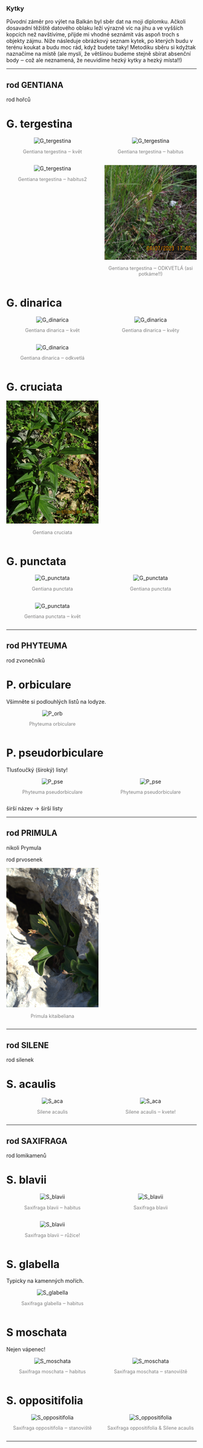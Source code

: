 
### Kytky

Původní záměr pro výlet na Balkán byl sběr dat na moji diplomku. Ačkoli dosavadní těžiště datového oblaku leží výrazně víc na jihu a ve vyšších kopcích než navštívíme, přijde mi vhodné seznámit vás aspoň troch s objekty zájmu. Níže následuje obrázkový seznam kytek, po kterých budu v terénu koukat a budu moc rád, když budete taky! Metodiku sběru si kdyžtak naznačíme na místě (ale myslí, že většinou budeme stejně sbírat absenční body ‒ což ale neznamená, že neuvidíme hezký kytky a hezký místa!!)

---

## rod GENTIANA

rod hořců

# G. tergestina

<div style="display: grid; grid-template-columns: repeat(2, 1fr); gap: 1rem; text-align: center;">

  <div style="flex: 1;">
    <img src="pic/kytky/gen_ter1.JPG" alt="G_tergestina" style="width: 100%" loading = "lazy;">
    <p style="font-size: 0.9em; color: gray;">Gentiana tergestina ‒ květ</p>
  </div>

  <div style="flex: 1;">
    <img src="pic/kytky/gen_ter2.JPG" alt="G_tergestina" style="width: 100%" loading = "lazy;">
    <p style="font-size: 0.9em; color: gray;">Gentiana tergestina ‒ habitus</p>
  </div>

  <div style="flex: 1;">
    <img src="pic/kytky/gen_ter4.JPG" alt="G_tergestina" style="width: 100%" loading = "lazy;">
    <p style="font-size: 0.9em; color: gray;">Gentiana tergestina ‒ habitus2</p>
  </div>

  <div style="flex: 1;">
    <img src="pic/kytky/gen_ter5.JPG" alt="G_tergestina" style="width: 100%" loading = "lazy;">
    <p style="font-size: 0.9em; color: gray;">Gentiana tergestina ‒ ODKVETLÁ (asi potkáme!!)</p>
  </div>

</div>

# G. dinarica

<div style="display: grid; grid-template-columns: repeat(2, 1fr); gap: 1rem; text-align: center;">

  <div style="flex: 1;">
    <img src="pic/kytky/gen_din1.JPG" alt="G_dinarica" style="width: 100%" loading = "lazy;">
    <p style="font-size: 0.9em; color: gray;">Gentiana dinarica ‒ květ</p>
  </div>

  <div style="flex: 1;">
    <img src="pic/kytky/gen_din2.JPG" alt="G_dinarica" style="width: 100%" loading = "lazy;">
    <p style="font-size: 0.9em; color: gray;">Gentiana dinarica ‒ květy</p>
  </div>

  <div style="flex: 1;">
    <img src="pic/kytky/gen_din3.JPG" alt="G_dinarica" style="width: 100%" loading = "lazy;">
    <p style="font-size: 0.9em; color: gray;">Gentiana dinarica ‒ odkvetlá</p>
  </div>

</div>

# G. cruciata

<div style="display: grid; grid-template-columns: repeat(2, 1fr); gap: 1rem; text-align: center;">

  <div style="flex: 1;">
    <img src="pic/kytky/gen_cruc1.JPG" alt="G_cruciata" style="width: 100%" loading = "lazy;">
    <p style="font-size: 0.9em; color: gray;">Gentiana cruciata</p>
  </div>

</div>

# G. punctata

<div style="display: grid; grid-template-columns: repeat(2, 1fr); gap: 1rem; text-align: center;">

  <div style="flex: 1;">
    <img src="pic/kytky/gen_pun1.JPG" alt="G_punctata" style="width: 100%" loading = "lazy;">
    <p style="font-size: 0.9em; color: gray;">Gentiana punctata</p>
  </div>

  <div style="flex: 1;">
    <img src="pic/kytky/gen_pun2.JPG" alt="G_punctata" style="width: 100%" loading = "lazy;">
    <p style="font-size: 0.9em; color: gray;">Gentiana punctata</p>
  </div>

  <div style="flex: 1;">
    <img src="pic/kytky/gen_pun3.JPG" alt="G_punctata" style="width: 100%" loading = "lazy;">
    <p style="font-size: 0.9em; color: gray;">Gentiana punctata ‒ květ</p>
  </div>

</div>

---

## rod PHYTEUMA

rod zvonečníků

# P. orbiculare

Všimněte si podlouhlých listů na lodyze.

<div style="display: grid; grid-template-columns: repeat(2, 1fr); gap: 1rem; text-align: center;">

  <div style="flex: 1;">
    <img src="pic/kytky/phyt_orb1.JPG" alt="P_orb" style="width: 100%" loading = "lazy;">
    <p style="font-size: 0.9em; color: gray;">Phyteuma orbiculare</p>
  </div>

</div>

# P. pseudorbiculare

Tlusťoučký (široký) listy!

<div style="display: grid; grid-template-columns: repeat(2, 1fr); gap: 1rem; text-align: center;">

  <div style="flex: 1;">
    <img src="pic/kytky/phyt_pse1.JPG" alt="P_pse" style="width: 100%" loading = "lazy;">
    <p style="font-size: 0.9em; color: gray;">Phyteuma pseudorbiculare</p>
  </div>

  <div style="flex: 1;">
    <img src="pic/kytky/phyt_pse2.JPG" alt="P_pse" style="width: 100%" loading = "lazy;">
    <p style="font-size: 0.9em; color: gray;">Phyteuma pseudorbiculare</p>
  </div>

</div>

širší název → širší listy

---

## rod PRIMULA

nikoli Prymula

rod prvosenek

<div style="display: grid; grid-template-columns: repeat(2, 1fr); gap: 1rem; text-align: center;">

  <div style="flex: 1;">
    <img src="pic/kytky/prim_kit1.JPG" alt="P_kit" style="width: 100%" loading = "lazy;">
    <p style="font-size: 0.9em; color: gray;">Primula kitaibeliana</p>
  </div>

</div>

---

## rod SILENE

rod silenek

# S. acaulis

<div style="display: grid; grid-template-columns: repeat(2, 1fr); gap: 1rem; text-align: center;">

  <div style="flex: 1;">
    <img src="pic/kytky/sil_aca1.JPG" alt="S_aca" style="width: 100%" loading = "lazy;">
    <p style="font-size: 0.9em; color: gray;">Silene acaulis</p>
  </div>

  <div style="flex: 1;">
    <img src="pic/kytky/sil_aca2.JPG" alt="S_aca" style="width: 100%" loading = "lazy;">
    <p style="font-size: 0.9em; color: gray;">Silene acaulis ‒ kvete!</p>
  </div>

</div>

---

## rod SAXIFRAGA

rod lomikamenů

# S. blavii

<div style="display: grid; grid-template-columns: repeat(2, 1fr); gap: 1rem; text-align: center;">

  <div style="flex: 1;">
    <img src="pic/kytky/sax_blav1.JPG" alt="S_blavii" style="width: 100%" loading = "lazy;">
    <p style="font-size: 0.9em; color: gray;">Saxifraga blavii ‒ habitus</p>
  </div>

  <div style="flex: 1;">
    <img src="pic/kytky/sax_blav2.JPG" alt="S_blavii" style="width: 100%" loading = "lazy;">
    <p style="font-size: 0.9em; color: gray;">Saxifraga blavii</p>
  </div>

  <div style="flex: 1;">
    <img src="pic/kytky/sax_blav3.JPG" alt="S_blavii" style="width: 100%" loading = "lazy;">
    <p style="font-size: 0.9em; color: gray;">Saxifraga blavii ‒ růžice!</p>
  </div>

</div>

# S. glabella

Typicky na kamenných mořích.

<div style="display: grid; grid-template-columns: repeat(2, 1fr); gap: 1rem; text-align: center;">

  <div style="flex: 1;">
    <img src="pic/kytky/sax_glab1.JPG" alt="S_glabella" style="width: 100%" loading = "lazy;">
    <p style="font-size: 0.9em; color: gray;">Saxifraga glabella ‒ habitus</p>
  </div>

</div>

# S moschata

Nejen vápenec! 

<div style="display: grid; grid-template-columns: repeat(2, 1fr); gap: 1rem; text-align: center;">

  <div style="flex: 1;">
    <img src="pic/kytky/sax_mos1.JPG" alt="S_moschata" style="width: 100%" loading = "lazy;">
    <p style="font-size: 0.9em; color: gray;">Saxifraga moschata ‒ habitus</p>
  </div>

  <div style="flex: 1;">
    <img src="pic/kytky/sax_mos2.JPG" alt="S_moschata" style="width: 100%" loading = "lazy;">
    <p style="font-size: 0.9em; color: gray;">Saxifraga moschata ‒ stanoviště</p>
  </div>

</div>

# S. oppositifolia

<div style="display: grid; grid-template-columns: repeat(2, 1fr); gap: 1rem; text-align: center;">

  <div style="flex: 1;">
    <img src="pic/kytky/sax_opo1.JPG" alt="S_oppositifolia" style="width: 100%" loading = "lazy;">
    <p style="font-size: 0.9em; color: gray;">Saxifraga oppositifolia ‒ stanoviště</p>
  </div>

  <div style="flex: 1;">
    <img src="pic/kytky/sax_opo2.JPG" alt="S_oppositifolia" style="width: 100%" loading = "lazy;">
    <p style="font-size: 0.9em; color: gray;">Saxifraga oppositifolia & Silene acaulis</p>
  </div>

</div>

---

